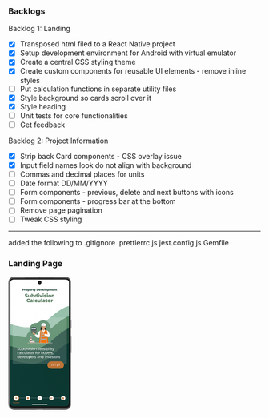 ### Backlogs
Backlog 1: Landing
- [x] Transposed html filed to a React Native project
- [x] Setup development environment for Android with virtual emulator
- [x] Create a central CSS styling theme
- [x] Create custom components for reusable UI elements - remove inline styles
- [ ] Put calculation functions in separate utility files
- [x] Style background so cards scroll over it
- [x] Style heading
- [ ] Unit tests for core functionalities
- [ ] Get feedback

Backlog 2: Project Information
- [x] Strip back Card components - CSS overlay issue
- [x] Input field names look do not align with background
- [ ] Commas and decimal places for units
- [ ] Date format DD/MM/YYYY
- [ ] Form components - previous, delete and next buttons with icons
- [ ] Form components - progress bar at the bottom
- [ ] Remove page pagination
- [ ] Tweak CSS styling
<hr />

added the following to .gitignore
.prettierrc.js
jest.config.js
Gemfile

### Landing Page
<img src="https://github.com/james126/new-boots/blob/dev1/assets/screenshots/landing.png" width=25% />
